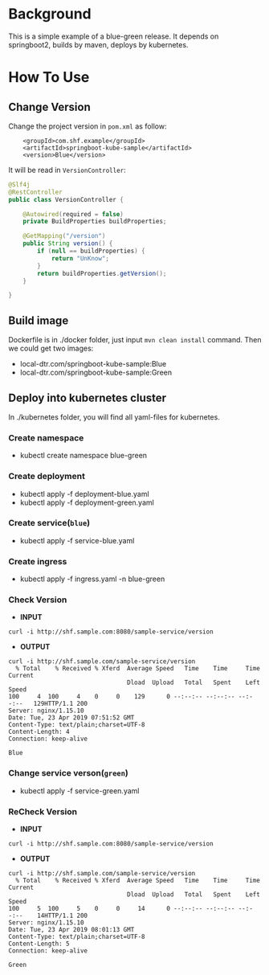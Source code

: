 # Background
This is a simple example of a blue-green release. It depends on springboot2, builds by maven, deploys by kubernetes.

# How To Use

## Change Version
Change the project version in `pom.xml` as follow:
```pom
    <groupId>com.shf.example</groupId>
    <artifactId>springboot-kube-sample</artifactId>
    <version>Blue</version>
```    
It will be read in `VersionController`:
```java
@Slf4j
@RestController
public class VersionController {

    @Autowired(required = false)
    private BuildProperties buildProperties;

    @GetMapping("/version")
    public String version() {
        if (null == buildProperties) {
            return "UnKnow";
        }
        return buildProperties.getVersion();
    }

}
```

## Build image 
Dockerfile is in ./docker folder, just input `mvn clean install` command. Then we could get two images:
* local-dtr.com/springboot-kube-sample:Blue                   
* local-dtr.com/springboot-kube-sample:Green

## Deploy into kubernetes cluster
In ./kubernetes folder, you will find all yaml-files for kubernetes.

### Create namespace
* kubectl create namespace blue-green

### Create deployment
* kubectl apply -f deployment-blue.yaml
* kubectl apply -f deployment-green.yaml

### Create service(`blue`)
* kubectl apply -f service-blue.yaml

### Create ingress
* kubectl apply -f ingress.yaml -n blue-green

### Check Version
* **INPUT**
```
curl -i http://shf.sample.com:8080/sample-service/version
```
* **OUTPUT**
```
curl -i http://shf.sample.com/sample-service/version
  % Total    % Received % Xferd  Average Speed   Time    Time     Time  Current
                                 Dload  Upload   Total   Spent    Left  Speed
100     4  100     4    0     0    129      0 --:--:-- --:--:-- --:--:--   129HTTP/1.1 200
Server: nginx/1.15.10
Date: Tue, 23 Apr 2019 07:51:52 GMT
Content-Type: text/plain;charset=UTF-8
Content-Length: 4
Connection: keep-alive

Blue
```

### Change service verson(`green`)
* kubectl apply -f service-green.yaml

### ReCheck Version
* **INPUT**
```
curl -i http://shf.sample.com:8080/sample-service/version
```
* **OUTPUT**
```
curl -i http://shf.sample.com/sample-service/version
  % Total    % Received % Xferd  Average Speed   Time    Time     Time  Current
                                 Dload  Upload   Total   Spent    Left  Speed
100     5  100     5    0     0     14      0 --:--:-- --:--:-- --:--:--    14HTTP/1.1 200
Server: nginx/1.15.10
Date: Tue, 23 Apr 2019 08:01:13 GMT
Content-Type: text/plain;charset=UTF-8
Content-Length: 5
Connection: keep-alive

Green
```
